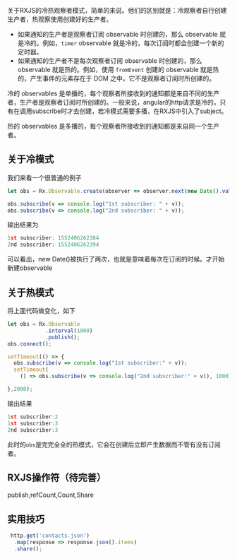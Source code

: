 关于RXJS的冷热观察者模式，简单的来说。他们的区别就是：冷观察者自行创建生产者，热观察使用创建好的生产者。

- 如果通知的生产者是观察者订阅 observable 时创建的，那么 observable 就是冷的。例如，`timer` observable 就是冷的，每次订阅时都会创建一个新的定时器。
- 如果通知的生产者不是每次观察者订阅 observable 时创建的，那么 observable 就是热的。例如，使用 `fromEvent` 创建的 observable 就是热的，产生事件的元素存在于 DOM 之中，它不是观察者订阅时所创建的。

冷的 observables 是单播的，每个观察者所接收到的通知都是来自不同的生产者，生产者是观察者订阅时所创建的。一般来说，angular的http请求是冷的，只有在调用subscribe时才去创建，若冷模式需要多播，在RXJS中引入了subject。

热的 observables 是多播的，每个观察者所接收到的通知都是来自同一个生产者。

## 关于冷模式

我们来看一个很普通的例子

```js
let obs = Rx.Observable.create(observer => observer.next(new Date().valueOf()));

obs.subscribe(v => console.log("1st subscriber: " + v));
obs.subscribe(v => console.log("2nd subscriber: " + v));
```

输出结果为

```js
1st subscriber: 1552406262384
2nd subscriber: 1552406262394
```

可以看出，new Date()被执行了两次，也就是意味着每次在订阅的时候。才开始新建observable

## 关于热模式

将上面代码做变化，如下

```js
let obs = Rx.Observable
            .interval(1000)
            .publish();
obs.connect();

setTimeout(() => {
  obs.subscribe(v => console.log("1st subscriber:" + v));
  setTimeout(
    () => obs.subscribe(v => console.log("2nd subscriber:" + v)), 1000);

},2000);
```

输出结果

```js
1st subscriber:2
1st subscriber:3
2nd subscriber:3
```

此时的`obs`是完完全全的热模式，它会在创建后立即产生数据而不管有没有订阅者。

## RXJS操作符（待完善）

publish,refCount,Count,Share

## 实用技巧



```js
 http.get('contacts.json')
  .map(response => response.json().items)
  .share();
```













[1]: http://link.zhihu.com/?target=https%3A//medium.com/%40benlesh/on-the-subject-of-subjects-in-rxjs-2b08b7198b93
[2]: https://blog.thoughtram.io/angular/2016/06/16/cold-vs-hot-observables.html

